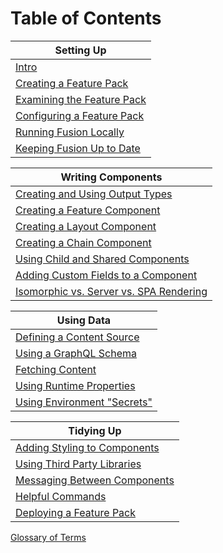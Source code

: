 # Table of Contents

| Setting Up |
|---|
| [Intro](./intro.md) |
| [Creating a Feature Pack](./creating-feature-pack.md) |
| [Examining the Feature Pack](./examining-feature-pack.md) |
| [Configuring a Feature Pack](./configuring-feature-pack.md) |
| [Running Fusion Locally](./running-fusion-locally.md) |
| [Keeping Fusion Up to Date](./keeping-fusion-up-to-date.md) |

| Writing Components |
|---|
| [Creating and Using Output Types](./creating-using-output-types.md) |
| [Creating a Feature Component](./creating-feature-component.md) |
| [Creating a Layout Component](./creating-layout-component.md) |
| [Creating a Chain Component](./creating-chain-component.md) |
| [Using Child and Shared Components](./using-child-shared-components.md) |
| [Adding Custom Fields to a Component](./adding-custom-fields.md) |
| [Isomorphic vs. Server vs. SPA Rendering](./isomorphic-server-spa-rendering.md) |

| Using Data |
|---|
| [Defining a Content Source](./defining-content-source.md) |
| [Using a GraphQL Schema](./using-graphql-schema.md) |
| [Fetching Content](./fetching-content.md) |
| [Using Runtime Properties](./using-runtime-properties.md) |
| [Using Environment "Secrets"](./using-environment-secrets.md) |

| Tidying Up |
|---|
| [Adding Styling to Components](./adding-styling.md) |
| [Using Third Party Libraries](./using-third-party-libraries.md) |
| [Messaging Between Components](./messaging-between-components.md) |
| [Helpful Commands](./helpful-commands.md) |
| [Deploying a Feature Pack](./deploying-feature-pack.md) |

[Glossary of Terms](./glossary.md)
